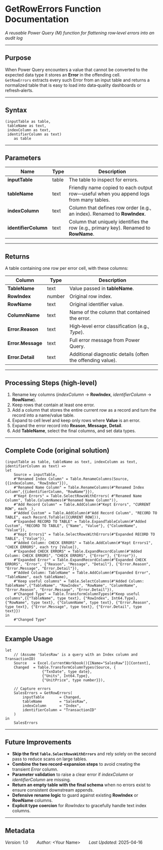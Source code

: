 # GetRowErrors Function Documentation
*A reusable Power Query (M) function for flattening row‑level errors into an audit log*

---

## Purpose
When Power Query encounters a value that cannot be converted to the expected data type it stores an **Error** in the offending cell.  
`GetRowErrors` extracts every such Error from an input table and returns a normalized table that is easy to load into data‑quality dashboards or refresh‑alerts.

---

## Syntax
```powerquery
(inputTable as table, 
 tableName as text, 
 indexColumn as text, 
 identifierColumn as text)
    as table
```

---

## Parameters

| Name | Type | Description |
|------|------|-------------|
| **inputTable** | table | The table to inspect for errors. |
| **tableName** | text | Friendly name copied to each output row—useful when you append logs from many tables. |
| **indexColumn** | text | Column that defines row order (e.g., an index). Renamed to **RowIndex**. |
| **identifierColumn** | text | Column that uniquely identifies the row (e.g., primary key). Renamed to **RowName**. |

---

## Returns
A table containing one row per error cell, with these columns:

| Column | Type | Description |
|--------|------|-------------|
| **TableName** | text | Value passed in **tableName**. |
| **RowIndex** | number | Original row index. |
| **RowName** | text | Original identifier value. |
| **ColumnName** | text | Name of the column that contained the error. |
| **Error.Reason** | text | High‑level error classification (e.g., *Type*). |
| **Error.Message** | text | Full error message from Power Query. |
| **Error.Detail** | text | Additional diagnostic details (often the offending value). |

---

## Processing Steps (high‑level)
1. Rename key columns (*indexColumn* → **RowIndex**, *identifierColumn* → **RowName**).  
2. Keep rows that contain at least one error.  
3. Add a column that stores the entire current row as a record and turn the record into a name/value table.  
4. Expand to cell level and keep only rows where **Value** is an error.  
5. Expand the error record into **Reason**, **Message**, **Detail**.  
6. Add **TableName**, select the final columns, and set data types.

---

## Complete Code (original solution)
```powerquery
(inputTable as table, tableName as text, indexColumn as text, identifierColumn as text) =>
let
    Source = inputTable,
    #"Renamed Index Column" = Table.RenameColumns(Source,{{indexColumn, "RowIndex"}}),
    #"Renamed Name Column" = Table.RenameColumns(#"Renamed Index Column",{{identifierColumn, "RowName"}}),
    #"Kept Errors" = Table.SelectRowsWithErrors( #"Renamed Name Column", Table.ColumnNames(#"Renamed Name Column")),
    #"Add Record Column" = Table.AddColumn(#"Kept Errors", "CURRENT ROW", each _),
    #"Added Custom" = Table.AddColumn(#"Add Record Column", "RECORD TO TABLE", each Record.ToTable([CURRENT ROW])),
    #"Expanded RECORD TO TABLE" = Table.ExpandTableColumn(#"Added Custom", "RECORD TO TABLE", {"Name", "Value"}, {"ColumnName", "Value"}),
    #"Kept Errors1" = Table.SelectRowsWithErrors(#"Expanded RECORD TO TABLE", {"Value"}),
    #"Added Column: CHECK ERRORS" = Table.AddColumn(#"Kept Errors1", "CHECK ERRORS", each try [Value]),
    #"Expanded CHECK ERRORS" = Table.ExpandRecordColumn(#"Added Column: CHECK ERRORS", "CHECK ERRORS", {"Error"}, {"Error"}),
    #"Expanded Error" = Table.ExpandRecordColumn(#"Expanded CHECK ERRORS", "Error", {"Reason", "Message", "Detail"}, {"Error.Reason", "Error.Message", "Error.Detail"}),
    #"Added Column: TableName" = Table.AddColumn(#"Expanded Error", "TableName", each tableName),
    #"Keep useful columns" = Table.SelectColumns(#"Added Column: TableName",{"TableName", "RowIndex", "RowName", "ColumnName", "Error.Reason", "Error.Message", "Error.Detail"}),
    #"Changed Type" = Table.TransformColumnTypes(#"Keep useful columns",{{"TableName", type text}, {"RowIndex", Int64.Type}, {"RowName", type text}, {"ColumnName", type text}, {"Error.Reason", type text}, {"Error.Message", type text}, {"Error.Detail", type text}})
in
    #"Changed Type"
```

---

## Example Usage
```powerquery
let
    // (Assume 'SalesRaw' is a query with an Index column and TransactionID)
    Source   = Excel.CurrentWorkbook(){[Name="SalesRaw"]}[Content],
    Changed  = Table.TransformColumnTypes(Source, {
                 {"TxnDate", type date},
                 {"Units", Int64.Type},
                 {"UnitPrice", type number}}),

    // Capture errors
    SalesErrors = GetRowErrors(
        inputTable       = Changed,
        tableName        = "SalesRaw",
        indexColumn      = "Index",
        identifierColumn = "TransactionID"
    )
in
    SalesErrors
```

---

## Future Improvements
* **Skip the first `Table.SelectRowsWithErrors`** and rely solely on the second pass to reduce scans on large tables.  
* **Combine the two record‑expansion steps** to avoid creating the transient *Error* column.  
* **Parameter validation** to raise a clear error if *indexColumn* or *identifierColumn* are missing.  
* **Return an empty table with the final schema** when no errors exist to ensure consistent downstream appends.  
* **Defensive rename logic** to guard against existing **RowIndex** or **RowName** columns.  
* **Explicit type coercion** for *RowIndex* to gracefully handle text index columns.

---

## Metadata
*Version:* 1.0  *Author:* <Your Name>  *Last Updated:* 2025-04-16
